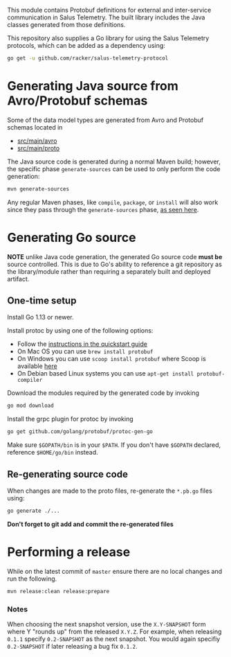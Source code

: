 This module contains Protobuf definitions for external and inter-service communication
in Salus Telemetry. The built library includes the Java classes generated from those definitions.

This repository also supplies a Go library for using the Salus Telemetry protocols, which can be added as a dependency using:

```bash
go get -u github.com/racker/salus-telemetry-protocol
```

# Generating Java source from Avro/Protobuf schemas

Some of the data model types are generated from Avro and Protobuf schemas located in
- [src/main/avro](src/main/avro)
- [src/main/proto](src/main/proto)

The Java source code is generated during a normal Maven build; however, the specific phase
`generate-sources` can be used to only perform the code generation:

```bash
mvn generate-sources
```

Any regular Maven phases, like `compile`, `package`, or `install` will also work since they
pass through the `generate-sources` phase, 
[as seen here](https://maven.apache.org/guides/introduction/introduction-to-the-lifecycle.html#Lifecycle_Reference).

# Generating Go source

**NOTE** unlike Java code generation, the generated Go source code **must be** source controlled. This is due to Go's ability to reference a git repository as the library/module rather than requiring a separately built and deployed artifact.

## One-time setup

Install Go 1.13 or newer.

Install protoc by using one of the following options:
- Follow the [instructions in the quickstart guide](install-protocol-buffers-v3)
- On Mac OS you can use `brew install protobuf`
- On Windows you can use `scoop install protobuf` where Scoop is available [here](https://scoop.sh/)
- On Debian based Linux systems you can use `apt-get install protobuf-compiler`

Download the modules required by the generated code by invoking
```bash
go mod download
```

Install the grpc plugin for protoc by invoking
```bash
go get github.com/golang/protobuf/protoc-gen-go
```

Make sure `$GOPATH/bin` is in your `$PATH`. If you don't have `$GOPATH` declared, reference `$HOME/go/bin` instead.

## Re-generating source code

When changes are made to the proto files, re-generate the `*.pb.go` files using:
```bash
go generate ./...
```

**Don't forget to git add and commit the re-generated files**

# Performing a release

While on the latest commit of `master` ensure there are no local changes and run the following.

```bash
mvn release:clean release:prepare
```

### Notes 
When choosing the next snapshot version, use the `X.Y-SNAPSHOT` form where Y "rounds up" from the 
released `X.Y.Z`. For example, when releasing `0.1.1` specify `0.2-SNAPSHOT` as the next snapshot.
You would again specifiy `0.2-SNAPSHOT` if later releasing a bug fix `0.1.2`.
